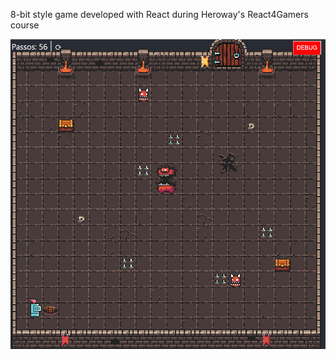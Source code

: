 8-bit style game developed with React during Heroway's React4Gamers course

![Game](./public/assets/readme.PNG)